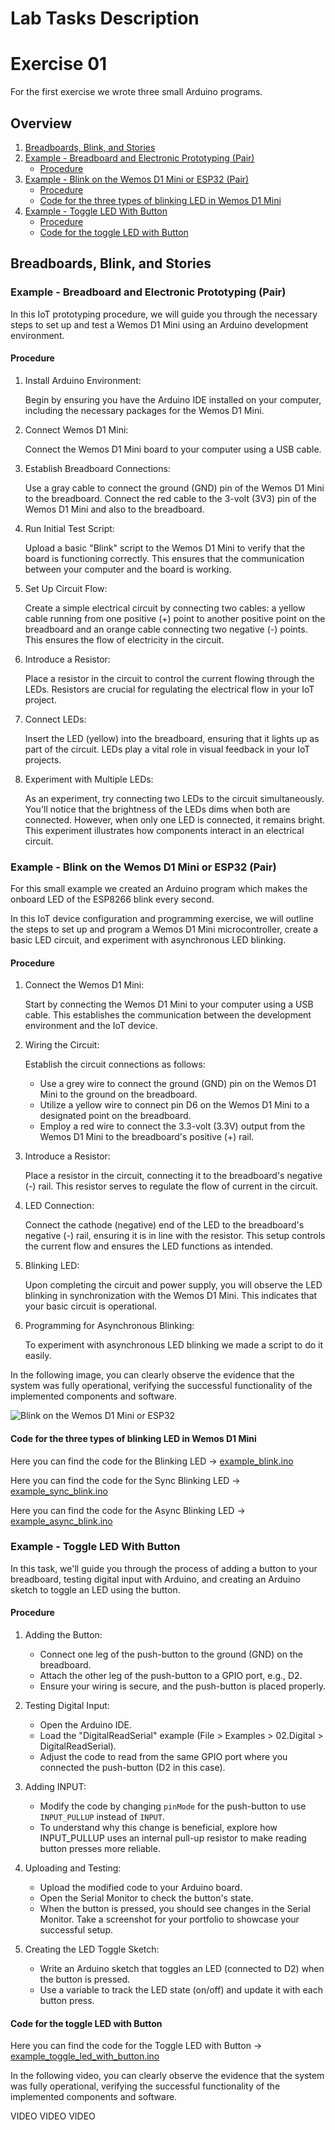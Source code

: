 # Lab Tasks Description

# Exercise 01

For the first exercise we wrote three small Arduino programs.

## Overview
1. [Breadboards, Blink, and Stories](#breadboards-blink-and-stories)
2. [Example - Breadboard and Electronic Prototyping (Pair)](#example---breadboard-and-electronic-prototyping-pair)
	* [Procedure](#procedure)
3. [Example - Blink on the Wemos D1 Mini or ESP32 (Pair)](#example---blink-on-the-wemos-d1-mini-or-esp32-pair)
	* [Procedure](#procedure-1)
	* [Code for the three types of blinking LED in Wemos D1 Mini](#code-for-the-three-types-of-blinking-led-in-wemos-d1-mini)
4. [Example - Toggle LED With Button](#example---toggle-led-with-button)
	* [Procedure](#procedure-2)
	* [Code for the toggle LED with Button](#code-for-the-toggle-led-with-button)

## Breadboards, Blink, and Stories

### Example - Breadboard and Electronic Prototyping (Pair)

In this IoT prototyping procedure, we will guide you through the necessary steps to set up and test a Wemos D1 Mini using an Arduino development environment.

#### Procedure

1. Install Arduino Environment:

	Begin by ensuring you have the Arduino IDE installed on your computer, including the necessary packages for the Wemos D1 Mini.

2. Connect Wemos D1 Mini:

	Connect the Wemos D1 Mini board to your computer using a USB cable.

3. Establish Breadboard Connections:

	Use a gray cable to connect the ground (GND) pin of the Wemos D1 Mini to the breadboard. Connect the red cable to the 3-volt (3V3) pin of the Wemos D1 Mini and also to the breadboard.

4. Run Initial Test Script:

	Upload a basic "Blink" script to the Wemos D1 Mini to verify that the board is functioning correctly. This ensures that the communication between your computer and the board is working.

5. Set Up Circuit Flow:

	Create a simple electrical circuit by connecting two cables: a yellow cable running from one positive (+) point to another positive point on the breadboard and an orange cable connecting two negative (-) points. This ensures the flow of electricity in the circuit.

6. Introduce a Resistor:

	Place a resistor in the circuit to control the current flowing through the LEDs. Resistors are crucial for regulating the electrical flow in your IoT project.

7. Connect LEDs:

	Insert the LED (yellow) into the breadboard, ensuring that it lights up as part of the circuit. LEDs play a vital role in visual feedback in your IoT projects.

8. Experiment with Multiple LEDs:

	As an experiment, try connecting two LEDs to the circuit simultaneously. You'll notice that the brightness of the LEDs dims when both are connected. However, when only one LED is connected, it remains bright. This experiment illustrates how components interact in an electrical circuit.

### Example - Blink on the Wemos D1 Mini or ESP32 (Pair)

For this small example we created an Arduino program which makes the onboard LED of the ESP8266 blink every second.

In this IoT device configuration and programming exercise, we will outline the steps to set up and program a Wemos D1 Mini microcontroller, create a basic LED circuit, and experiment with asynchronous LED blinking.

#### Procedure

1. Connect the Wemos D1 Mini:

	Start by connecting the Wemos D1 Mini to your computer using a USB cable. This establishes the communication between the development environment and the IoT device.

2. Wiring the Circuit:

	Establish the circuit connections as follows:
   * Use a grey wire to connect the ground (GND) pin on the Wemos D1 Mini to the ground on the breadboard.
   * Utilize a yellow wire to connect pin D6 on the Wemos D1 Mini to a designated point on the breadboard.
   * Employ a red wire to connect the 3.3-volt (3.3V) output from the Wemos D1 Mini to the breadboard's positive (+) rail.

3. Introduce a Resistor:

	Place a resistor in the circuit, connecting it to the breadboard's negative (-) rail. This resistor serves to regulate the flow of current in the circuit.

4. LED Connection:

	Connect the cathode (negative) end of the LED to the breadboard's negative (-) rail, ensuring it is in line with the resistor. This setup controls the current flow and ensures the LED functions as intended.

5. Blinking LED:

	Upon completing the circuit and power supply, you will observe the LED blinking in synchronization with the Wemos D1 Mini. This indicates that your basic circuit is operational.

6. Programming for Asynchronous Blinking:

	To experiment with asynchronous LED blinking we made a script to do it easily.

In the following image, you can clearly observe the evidence that the system was fully operational, verifying the successful functionality of the implemented components and software.

![Blink on the Wemos D1 Mini or ESP32](https://github.com/JesperHartsuiker/IoT-module/blob/main/Team%20Workspace/Pol_Toni/pictures/activity01/blinking_async_led.JPEG?raw=true)

#### Code for the three types of blinking LED in Wemos D1 Mini

Here you can find the code for the Blinking LED -> [example_blink.ino](../activity01/example_blink/)

Here you can find the code for the Sync Blinking LED -> [example_sync_blink.ino](../activity01/example_sync_blink/)

Here you can find the code for the Async Blinking LED -> [example_async_blink.ino](../activity01/example_async_blink/)

### Example - Toggle LED With Button

In this task, we'll guide you through the process of adding a button to your breadboard, testing digital input with Arduino, and creating an Arduino sketch to toggle an LED using the button.

#### Procedure

1. Adding the Button:
   * Connect one leg of the push-button to the ground (GND) on the breadboard.
   * Attach the other leg of the push-button to a GPIO port, e.g., D2.
   * Ensure your wiring is secure, and the push-button is placed properly.

2. Testing Digital Input:
   * Open the Arduino IDE.
   * Load the "DigitalReadSerial" example (File > Examples > 02.Digital > DigitalReadSerial).
   * Adjust the code to read from the same GPIO port where you connected the push-button (D2 in this case).

3. Adding INPUT:
   * Modify the code by changing `pinMode` for the push-button to use `INPUT_PULLUP` instead of `INPUT`.
   * To understand why this change is beneficial, explore how INPUT_PULLUP uses an internal pull-up resistor to make reading button presses more reliable.

4. Uploading and Testing:
   * Upload the modified code to your Arduino board.
   * Open the Serial Monitor to check the button's state.
   * When the button is pressed, you should see changes in the Serial Monitor. Take a screenshot for your portfolio to showcase your successful setup.

5. Creating the LED Toggle Sketch:
   * Write an Arduino sketch that toggles an LED (connected to D2) when the button is pressed.
   * Use a variable to track the LED state (on/off) and update it with each button press.

#### Code for the toggle LED with Button

Here you can find the code for the Toggle LED with Button -> [example_toggle_led_with_button.ino](../activity01/example_toggle_led_with_button/)

In the following video, you can clearly observe the evidence that the system was fully operational, verifying the successful functionality of the implemented components and software.

VIDEO VIDEO VIDEO